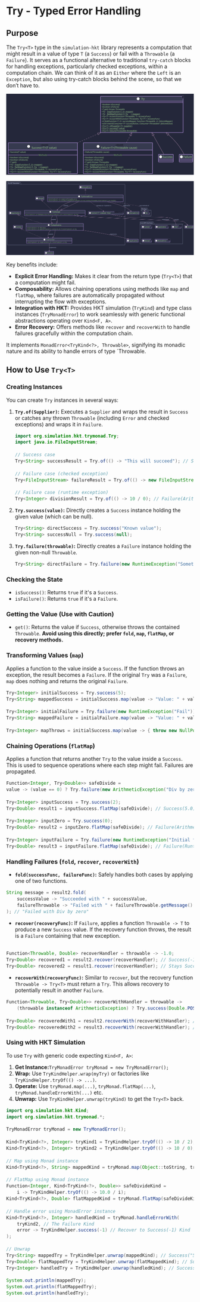 # Try<T> - Typed Error Handling

## Purpose

The `Try<T>` type in the `simulation-hkt` library represents a computation that might result in a value of type `T` (a `Success`) or fail with a `Throwable` (a `Failure`). It serves as a functional alternative to traditional `try-catch` blocks for handling exceptions, particularly checked exceptions, within a computation chain.  We can think of it as an `Either` where the `Left` is an `Exception`, but also using try-catch blocks behind the scene, so that we don’t have to.

![try_type.svg](puml/try_type.svg)

![try_monad.svg](puml/try_monad.svg)

Key benefits include:

* **Explicit Error Handling:** Makes it clear from the return type (`Try<T>`) that a computation might fail.
* **Composability:** Allows chaining operations using methods like `map` and `flatMap`, where failures are automatically propagated without interrupting the flow with exceptions.
* **Integration with HKT:** Provides HKT simulation (`TryKind`) and type class instances (`TryMonadError`) to work seamlessly with generic functional abstractions operating over `Kind<F, A>`.
* **Error Recovery:** Offers methods like `recover` and `recoverWith` to handle failures gracefully within the computation chain.

It implements `MonadError<TryKind<?>, Throwable>`, signifying its monadic nature and its ability to handle errors of type `Throwable.

## How to Use `Try<T>`

### Creating Instances

You can create `Try` instances in several ways:

1. **`Try.of(Supplier)`:** Executes a `Supplier` and wraps the result in `Success` or catches any thrown `Throwable` (including `Error` and checked exceptions) and wraps it in `Failure`.

   ```java
   import org.simulation.hkt.trymonad.Try;
   import java.io.FileInputStream;

   // Success case
   Try<String> successResult = Try.of(() -> "This will succeed"); // Success("This will succeed")

   // Failure case (checked exception)
   Try<FileInputStream> failureResult = Try.of(() -> new FileInputStream("nonexistent.txt")); // Failure(FileNotFoundException)

   // Failure case (runtime exception)
   Try<Integer> divisionResult = Try.of(() -> 10 / 0); // Failure(ArithmeticException)
   ```
2. **`Try.success(value)`:** Directly creates a `Success` instance holding the given value (which can be null).

   ```java
   Try<String> directSuccess = Try.success("Known value");
   Try<String> successNull = Try.success(null);
   ```
3. **`Try.failure(throwable)`:** Directly creates a `Failure` instance holding the given non-null `Throwable`.

   ```java
   Try<String> directFailure = Try.failure(new RuntimeException("Something went wrong"));
   ```

### Checking the State

* `isSuccess()`: Returns `true` if it's a `Success`.
* `isFailure()`: Returns `true` if it's a `Failure`.

### Getting the Value (Use with Caution)

* `get()`: Returns the value if `Success`, otherwise throws the contained `Throwable`. **Avoid using this directly; prefer `fold`, `map`, `flatMap`, or recovery methods.**

### Transforming Values (`map`)

Applies a function to the value inside a `Success`. If the function throws an exception, the result becomes a `Failure`. If the original `Try` was a `Failure`, `map` does nothing and returns the original `Failure`.

```java
Try<Integer> initialSuccess = Try.success(5);
Try<String> mappedSuccess = initialSuccess.map(value -> "Value: " + value); // Success("Value: 5")

Try<Integer> initialFailure = Try.failure(new RuntimeException("Fail"));
Try<String> mappedFailure = initialFailure.map(value -> "Value: " + value); // Failure(RuntimeException)

Try<Integer> mapThrows = initialSuccess.map(value -> { throw new NullPointerException(); }); // Failure(NullPointerException)
```

### Chaining Operations (`flatMap`)

Applies a function that returns another `Try` to the value inside a `Success`. This is used to sequence operations where each step might fail. Failures are propagated.

```java
Function<Integer, Try<Double>> safeDivide =
value -> (value == 0) ? Try.failure(new ArithmeticException("Div by zero")) : Try.success(10.0 / value);

Try<Integer> inputSuccess = Try.success(2);
Try<Double> result1 = inputSuccess.flatMap(safeDivide); // Success(5.0)

Try<Integer> inputZero = Try.success(0);
Try<Double> result2 = inputZero.flatMap(safeDivide); // Failure(ArithmeticException)

Try<Integer> inputFailure = Try.failure(new RuntimeException("Initial fail"));
Try<Double> result3 = inputFailure.flatMap(safeDivide); // Failure(RuntimeException) - initial failure propagates
```

### Handling Failures (`fold`, `recover`, `recoverWith`)

* **`fold(successFunc, failureFunc)`:** Safely handles both cases by applying one of two functions.

```java
String message = result2.fold(
    successValue -> "Succeeded with " + successValue,
    failureThrowable -> "Failed with " + failureThrowable.getMessage()
); // "Failed with Div by zero"

```

* **`recover(recoveryFunc)`:** If `Failure`, applies a function `Throwable -> T` to produce a new `Success` value. If the recovery function throws, the result is a `Failure` containing that new exception.

```java

Function<Throwable, Double> recoverHandler = throwable -> -1.0;
Try<Double> recovered1 = result2.recover(recoverHandler); // Success(-1.0)
Try<Double> recovered2 = result1.recover(recoverHandler); // Stays Success(5.0)
```

* **`recoverWith(recoveryFunc)`:** Similar to `recover`, but the recovery function `Throwable -> Try<T>` must return a `Try`. This allows recovery to potentially result in another `Failure`.

```java
Function<Throwable, Try<Double>> recoverWithHandler = throwable ->
    (throwable instanceof ArithmeticException) ? Try.success(Double.POSITIVE_INFINITY) : Try.failure(throwable);

Try<Double> recoveredWith1 = result2.recoverWith(recoverWithHandler); // Success(Infinity)
Try<Double> recoveredWith2 = result3.recoverWith(recoverWithHandler); // Failure(RuntimeException) - re-raised

```

### Using with HKT Simulation

To use `Try` with generic code expecting `Kind<F, A>`:

1. **Get Instance:**`TryMonadError tryMonad = new TryMonadError();`
2. **Wrap:** Use `TryKindHelper.wrap(myTry)` or factories like `TryKindHelper.tryOf(() -> ...)`.
3. **Operate:** Use `tryMonad.map(...)`, `tryMonad.flatMap(...)`, `tryMonad.handleErrorWith(...)` etc.
4. **Unwrap:** Use `TryKindHelper.unwrap(tryKind)` to get the `Try<T>` back.

```java
import org.simulation.hkt.Kind;
import org.simulation.hkt.trymonad.*;

TryMonadError tryMonad = new TryMonadError();

Kind<TryKind<?>, Integer> tryKind1 = TryKindHelper.tryOf(() -> 10 / 2); // Success(5) Kind
Kind<TryKind<?>, Integer> tryKind2 = TryKindHelper.tryOf(() -> 10 / 0); // Failure(...) Kind

// Map using Monad instance
Kind<TryKind<?>, String> mappedKind = tryMonad.map(Object::toString, tryKind1); // Success("5") Kind

// FlatMap using Monad instance
Function<Integer, Kind<TryKind<?>, Double>> safeDivideKind =
    i -> TryKindHelper.tryOf(() -> 10.0 / i);
Kind<TryKind<?>, Double> flatMappedKind = tryMonad.flatMap(safeDivideKind, tryKind1); // Success(2.0) Kind

// Handle error using MonadError instance
Kind<TryKind<?>, Integer> handledKind = tryMonad.handleErrorWith(
    tryKind2, // The Failure Kind
    error -> TryKindHelper.success(-1) // Recover to Success(-1) Kind
);

// Unwrap
Try<String> mappedTry = TryKindHelper.unwrap(mappedKind); // Success("5")
Try<Double> flatMappedTry = TryKindHelper.unwrap(flatMappedKind); // Success(2.0)
Try<Integer> handledTry = TryKindHelper.unwrap(handledKind); // Success(-1)

System.out.println(mappedTry);
System.out.println(flatMappedTry);
System.out.println(handledTry);
```
